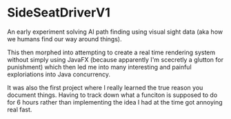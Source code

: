 # SideSeatDriverV1
An early experiment solving AI path finding using visual sight data (aka how we humans find our way around things).

This then morphed into attempting to create a real time rendering system without simply using JavaFX (because apparently I'm scecretly a glutton for punishment) which then led me into many interesting and painful exploriations into Java concurrency.

It was also the first project where I really learned the true reason you document things. Having to track down what a funciton is supposed to do for 6 hours rather than implementing the idea I had at the time got annoying real fast.
